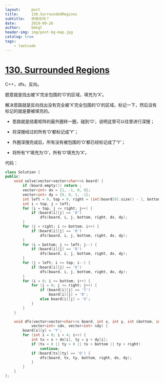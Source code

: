 ```yaml
---
layout:     post
title:      130.SurroundedRegions
subtitle:   你快乐吗？
date:       2019-09-26
author:     bbkgl
header-img: img/post-bg-map.jpg
catalog: true
tags:
    - leetcode
---
```


# [130. Surrounded Regions](https://leetcode-cn.com/problems/surrounded-regions/)

C++，dfs，反向。

题意就是找出被‘X’完全包围的‘O’的区域，填充为‘X’。

解决思路就是反向找出没有完全被‘X’完全包围的‘O’的区域，标记一下，然后没有标记的就是要被填充的。

- 思路就是绕着矩阵的最外圈转一圈，碰到‘O’，说明这里可以往里进行深搜；

- 将深搜经过的所有‘O’都标记成‘Y’；
- 外圈深搜完成后，所有没有被包围的‘O’都已经标记成了‘Y’；
- 将所有‘Y’填充为‘O’，所有‘O’填充为‘X’。

代码：

```cpp
class Solution {
public:
    void solve(vector<vector<char>>& board) {
        if (board.empty()) return ;
        vector<int> dx = {1, -1, 0, 0};
        vector<int> dy = {0, 0, 1, -1};
        int left = 0, top = 0, right = (int)board[0].size() - 1, bottom = (int)board.size() - 1;
        int i = top, j = left;
        for (i = top; j <= right; j++) {
            if (board[i][j] == 'O') 
                dfs(board, i, j, bottom, right, dx, dy);
        }
        for (j = right; i <= bottom; i++) {
            if (board[i][j] == 'O') 
                dfs(board, i, j, bottom, right, dx, dy);
        }
        for (i = bottom; j >= left; j--) {
            if (board[i][j] == 'O') 
                dfs(board, i, j, bottom, right, dx, dy);
        }
        for (j = left; i >= top; i--) {
            if (board[i][j] == 'O') 
                dfs(board, i, j, bottom, right, dx, dy);
        }
        for (i = 0; i <= bottom; i++) {
            for (j = 0; j <= right; j++) {
                if (board[i][j] == 'Y')
                    board[i][j] = 'O';
                else board[i][j] = 'X';
            }
        }
    }

    void dfs(vector<vector<char>>& board, int x, int y, int &bottom, int &right, 
            vector<int> &dx, vector<int> &dy) {
        board[x][y] = 'Y';
        for (int i = 0; i < 4; i++) {
            int tx = x + dx[i], ty = y + dy[i];
            if (tx < 0 || ty < 0 || tx > bottom || ty > right) 
                continue;
            if (board[tx][ty] == 'O') {
                dfs(board, tx, ty, bottom, right, dx, dy);
            }     
        }
    }
};
```








